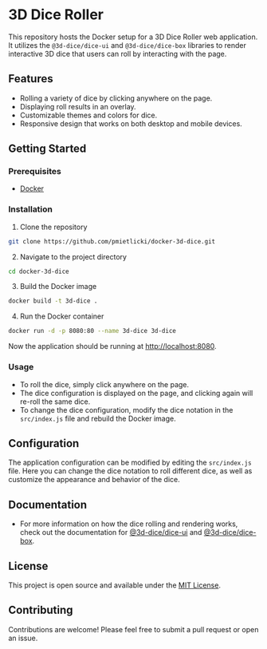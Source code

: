 # 3D Dice Roller

This repository hosts the Docker setup for a 3D Dice Roller web application. It utilizes the `@3d-dice/dice-ui` and `@3d-dice/dice-box` libraries to render interactive 3D dice that users can roll by interacting with the page.

## Features
- Rolling a variety of dice by clicking anywhere on the page.
- Displaying roll results in an overlay.
- Customizable themes and colors for dice.
- Responsive design that works on both desktop and mobile devices.

## Getting Started

### Prerequisites
- [Docker](https://www.docker.com/get-started)

### Installation
1. Clone the repository
```bash
git clone https://github.com/pmietlicki/docker-3d-dice.git
```

2. Navigate to the project directory
```bash
cd docker-3d-dice
```

3. Build the Docker image
```bash
docker build -t 3d-dice .
```

4. Run the Docker container
```bash
docker run -d -p 8080:80 --name 3d-dice 3d-dice
```

Now the application should be running at [http://localhost:8080](http://localhost:8080).

### Usage
- To roll the dice, simply click anywhere on the page.
- The dice configuration is displayed on the page, and clicking again will re-roll the same dice.
- To change the dice configuration, modify the dice notation in the `src/index.js` file and rebuild the Docker image.

## Configuration
The application configuration can be modified by editing the `src/index.js` file. Here you can change the dice notation to roll different dice, as well as customize the appearance and behavior of the dice.

## Documentation
- For more information on how the dice rolling and rendering works, check out the documentation for [@3d-dice/dice-ui](https://fantasticdice.games/docs/usage/methods) and [@3d-dice/dice-box](https://fantasticdice.games/docs/usage/config).

## License
This project is open source and available under the [MIT License](LICENSE).

## Contributing
Contributions are welcome! Please feel free to submit a pull request or open an issue.